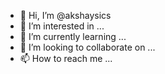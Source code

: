 - 👋 Hi, I’m @akshaysics
- 👀 I’m interested in ...
- 🌱 I’m currently learning ...
- 💞️ I’m looking to collaborate on ...
- 📫 How to reach me ...

<!---
akshaysics/akshaysics is a ✨ special ✨ repository because its `README.md` (this file) appears on your GitHub profile.
You can click the Preview link to take a look at your changes.
--->
